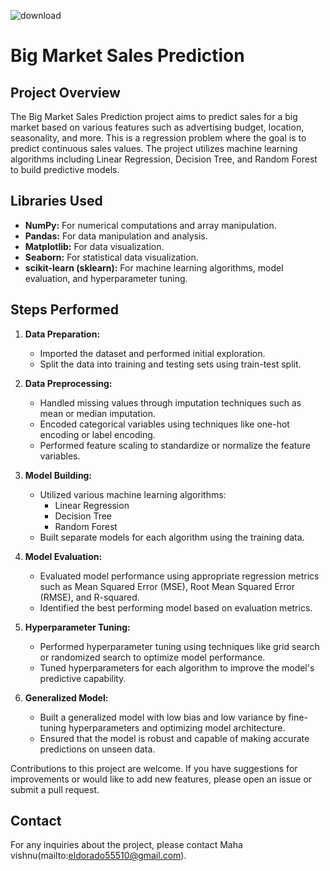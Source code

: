 ![download](https://github.com/vishnu55510/Big_mart/assets/162179720/8453b205-311a-45d9-aea9-b6cfb04f4399)

# Big Market Sales Prediction

## Project Overview
The Big Market Sales Prediction project aims to predict sales for a big market based on various features such as advertising budget, location, seasonality, and more. This is a regression problem where the goal is to predict continuous sales values. The project utilizes machine learning algorithms including Linear Regression, Decision Tree, and Random Forest to build predictive models.

## Libraries Used
- **NumPy:** For numerical computations and array manipulation.
- **Pandas:** For data manipulation and analysis.
- **Matplotlib:** For data visualization.
- **Seaborn:** For statistical data visualization.
- **scikit-learn (sklearn):** For machine learning algorithms, model evaluation, and hyperparameter tuning.

## Steps Performed
1. **Data Preparation:**
   - Imported the dataset and performed initial exploration.
   - Split the data into training and testing sets using train-test split.

2. **Data Preprocessing:**
   - Handled missing values through imputation techniques such as mean or median imputation.
   - Encoded categorical variables using techniques like one-hot encoding or label encoding.
   - Performed feature scaling to standardize or normalize the feature variables.

3. **Model Building:**
   - Utilized various machine learning algorithms:
     - Linear Regression
     - Decision Tree
     - Random Forest
   - Built separate models for each algorithm using the training data.

4. **Model Evaluation:**
   - Evaluated model performance using appropriate regression metrics such as Mean Squared Error (MSE), Root Mean Squared Error (RMSE), and R-squared.
   - Identified the best performing model based on evaluation metrics.

5. **Hyperparameter Tuning:**
   - Performed hyperparameter tuning using techniques like grid search or randomized search to optimize model performance.
   - Tuned hyperparameters for each algorithm to improve the model's predictive capability.

6. **Generalized Model:**
   - Built a generalized model with low bias and low variance by fine-tuning hyperparameters and optimizing model architecture.
   - Ensured that the model is robust and capable of making accurate predictions on unseen data.


Contributions to this project are welcome. If you have suggestions for improvements or would like to add new features, please open an issue or submit a pull request.


## Contact
For any inquiries about the project, please contact Maha vishnu(mailto:eldorado55510@gmail.com).

